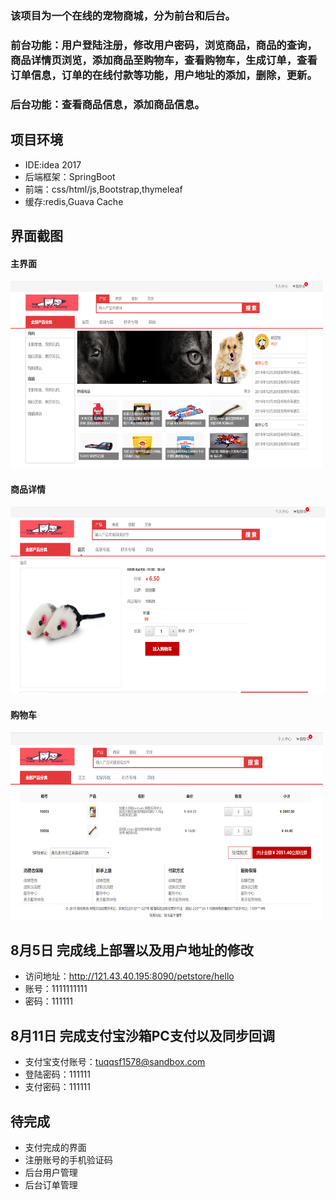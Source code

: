 ### 该项目为一个在线的宠物商城，分为前台和后台。
### 前台功能：用户登陆注册，修改用户密码，浏览商品，商品的查询，商品详情页浏览，添加商品至购物车，查看购物车，生成订单，查看订单信息，订单的在线付款等功能，用户地址的添加，删除，更新。
### 后台功能：查看商品信息，添加商品信息。
## 项目环境
- IDE:idea 2017
- 后端框架：SpringBoot
- 前端：css/html/js,Bootstrap,thymeleaf
- 缓存:redis,Guava Cache
## 界面截图
#### 主界面
<img src="https://github.com/Yangyc07/petstore/blob/master/%E4%B8%BB%E9%A1%B5.png" width="500" height="300"></a>

#### 商品详情
<img src="https://github.com/Yangyc07/petstore/blob/master/%E5%95%86%E5%93%81%E8%AF%A6%E6%83%85.png" height="300"></a>

#### 购物车
<img src="https://github.com/Yangyc07/petstore/blob/master/%E8%B4%AD%E7%89%A9%E8%BD%A6.png" width="500" height="300"></a>

## 8月5日 完成线上部署以及用户地址的修改
- 访问地址：http://121.43.40.195:8090/petstore/hello
- 账号：1111111111
- 密码：111111

## 8月11日 完成支付宝沙箱PC支付以及同步回调
- 支付宝支付账号：tuqqsf1578@sandbox.com
- 登陆密码：111111
- 支付密码：111111

## 待完成
- 支付完成的界面
- 注册账号的手机验证码
- 后台用户管理
- 后台订单管理
